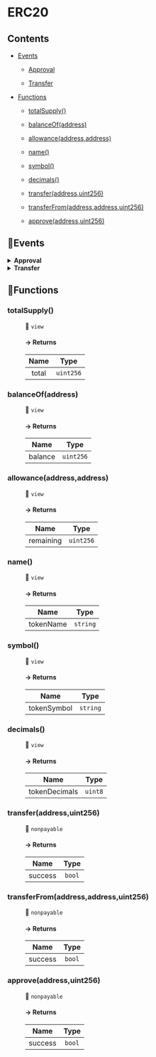 # <span id="ERC20"></span> ERC20
> 





## Contents


- [Events](#ERC20--Events)


  - [Approval](#ERC20--event--Approval)


  - [Transfer](#ERC20--event--Transfer)



- [Functions](#ERC20--Functions)


  - [totalSupply()](#ERC20--function--totalSupply())


  - [balanceOf(address)](#ERC20--function--balanceOf(address))


  - [allowance(address,address)](#ERC20--function--allowance(address,address))


  - [name()](#ERC20--function--name())


  - [symbol()](#ERC20--function--symbol())


  - [decimals()](#ERC20--function--decimals())


  - [transfer(address,uint256)](#ERC20--function--transfer(address,uint256))


  - [transferFrom(address,address,uint256)](#ERC20--function--transferFrom(address,address,uint256))


  - [approve(address,uint256)](#ERC20--function--approve(address,uint256))



## 🦄Events <a name="ERC20--Events"></a>


<details><summary><strong>Approval <a name="ERC20--event--Approval"></a></strong></summary>
<p>

| Name | Indexed | Type |
|:-:|:-:|:-:|
| owner | `true` | `address` |
| spender | `true` | `address` |
| amount | `false` | `uint256` |

</p>

</details>


<details><summary><strong>Transfer <a name="ERC20--event--Transfer"></a></strong></summary>
<p>

| Name | Indexed | Type |
|:-:|:-:|:-:|
| from | `true` | `address` |
| to | `true` | `address` |
| amount | `false` | `uint256` |

</p>

</details>



## 🚀Functions <a name="ERC20--Functions"></a>
<dl>
<dt> <h3> totalSupply() <a name="ERC20--function--totalSupply()"></a> </h3> </dt>
<dd>

 👀 `view`

#### → Returns
| Name | Type |
|:-:|:-:|
|  total  | `uint256` |



</dd>
<dt> <h3> balanceOf(address) <a name="ERC20--function--balanceOf(address)"></a> </h3> </dt>
<dd>

 👀 `view`

#### → Returns
| Name | Type |
|:-:|:-:|
|  balance  | `uint256` |



</dd>
<dt> <h3> allowance(address,address) <a name="ERC20--function--allowance(address,address)"></a> </h3> </dt>
<dd>

 👀 `view`

#### → Returns
| Name | Type |
|:-:|:-:|
|  remaining  | `uint256` |



</dd>
<dt> <h3> name() <a name="ERC20--function--name()"></a> </h3> </dt>
<dd>

 👀 `view`

#### → Returns
| Name | Type |
|:-:|:-:|
|  tokenName  | `string` |



</dd>
<dt> <h3> symbol() <a name="ERC20--function--symbol()"></a> </h3> </dt>
<dd>

 👀 `view`

#### → Returns
| Name | Type |
|:-:|:-:|
|  tokenSymbol  | `string` |



</dd>
<dt> <h3> decimals() <a name="ERC20--function--decimals()"></a> </h3> </dt>
<dd>

 👀 `view`

#### → Returns
| Name | Type |
|:-:|:-:|
|  tokenDecimals  | `uint8` |



</dd>
<dt> <h3> transfer(address,uint256) <a name="ERC20--function--transfer(address,uint256)"></a> </h3> </dt>
<dd>

 👀 `nonpayable`

#### → Returns
| Name | Type |
|:-:|:-:|
|  success  | `bool` |



</dd>
<dt> <h3> transferFrom(address,address,uint256) <a name="ERC20--function--transferFrom(address,address,uint256)"></a> </h3> </dt>
<dd>

 👀 `nonpayable`

#### → Returns
| Name | Type |
|:-:|:-:|
|  success  | `bool` |



</dd>
<dt> <h3> approve(address,uint256) <a name="ERC20--function--approve(address,uint256)"></a> </h3> </dt>
<dd>

 👀 `nonpayable`

#### → Returns
| Name | Type |
|:-:|:-:|
|  success  | `bool` |



</dd>
</dl>
